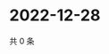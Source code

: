 # 2022-12-28

共 0 条

<!-- BEGIN WEIBO -->
<!-- 最后更新时间 Wed Dec 28 2022 23:13:44 GMT+0800 (China Standard Time) -->

<!-- END WEIBO -->
